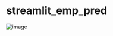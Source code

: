 # streamlit_emp_pred

![image](https://user-images.githubusercontent.com/19590985/164879211-011c61ce-4819-4481-84fa-e13d10c4fe01.png)
